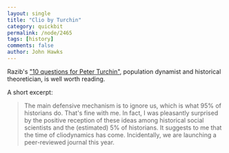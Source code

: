 ```yaml
---
layout: single 
title: "Clio by Turchin" 
category: quickbit
permalink: /node/2465
tags: [history] 
comments: false 
author: John Hawks 
---
```


Razib's <a href="http://www.gnxp.com/blog/2010/02/10-questions-for-peter-turchin.php">"10 questions for Peter Turchin"</a>, population dynamist and historical theoretician, is well worth reading. 

A short excerpt: 

<blockquote>The main defensive mechanism is to ignore us, which is what 95% of historians do. That's fine with me. In fact, I was pleasantly surprised by the positive reception of these ideas among historical social scientists and the (estimated) 5% of historians. It suggests to me that the time of cliodynamics has come. Incidentally, we are launching a peer-reviewed journal this year.</blockquote>

